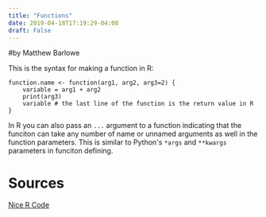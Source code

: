 ```yaml
---
title: "Functions"
date: 2019-04-18T17:19:29-04:00
draft: False
---
```


#by Matthew Barlowe

This is the syntax for making a function in R:

    function.name <- function(arg1, arg2, arg3=2) {
        variable = arg1 + arg2
        print(arg3)
        variable # the last line of the function is the return value in R
    }

In R you can also pass an `...` argument to a function indicating that the funciton
can take any number of name or unnamed arguments as well in the function
parameters. This is similar to Python's `*args` and `**kwargs` parameters in
funciton defining.

# Sources

[Nice R Code](https://nicercode.github.io/guides/functions/)
